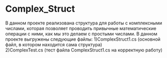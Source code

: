 # Complex_Struct
В данном проекте реализована структура для работы с комплексными числами, которая позволяет проводить привычные математические операции с ними, как мы 
это делаем с простыми числами. В данном проекте выгружены следующие файлы:
1)ComplexStruct1.cs  (основной файл, в котором находится сама структура)  
2)ComplexTest.cs  (тест файла ComplexStruct1.cs на корректную работу)
